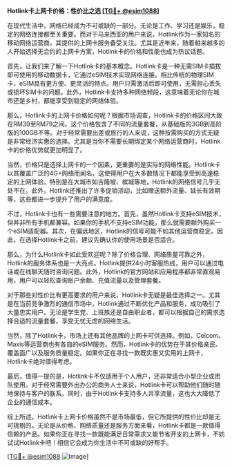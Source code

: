 **Hotlink卡上网卡价格：性价比之选 [[TG💪+ @esim1088](https://t.me/s/esim1088)]**

在现代生活中，网络已经成为不可或缺的一部分。无论是工作、学习还是娱乐，稳定的网络连接都至关重要。而对于马来西亚的用户来说，Hotlink作为一家知名的移动网络运营商，其提供的上网卡服务备受关注。尤其是近年来，随着越来越多的人开始选择无合约的上网卡方案，Hotlink卡的价格和性能也成为热议话题。

首先，让我们来了解一下Hotlink卡的基本概念。Hotlink卡是一种无需SIM卡插拔即可使用的移动数据卡，它通过eSIM技术实现网络连接。相比传统的物理SIM卡，eSIM具有更方便、更灵活的特点。用户只需激活后即可使用，无需担心丢失或损坏SIM卡的问题。此外，Hotlink卡支持多种网络频段，这意味着无论你在城市还是乡村，都能享受到稳定的网络体验。

那么，Hotlink卡的上网卡价格如何呢？根据市场调查，Hotlink卡的价格区间大致在RM39至RM79之间。这个价格包含了不同的流量套餐，从基础版的3GB到高阶版的100GB不等。对于经常需要出差或旅行的人来说，这种按需购买的方式无疑是非常经济实惠的选择。尤其是当你不需要长期绑定某个网络运营商时，Hotlink卡的价格优势就更加明显了。

当然，价格只是选择上网卡的一个因素，更重要的是实际的网络性能。Hotlink卡以其覆盖广泛的4G+网络而闻名，这使得用户在大多数情况下都能享受到高速稳定的上网体验。特别是在大城市如吉隆坡、槟城等地，Hotlink的网络信号几乎无处不在。此外，Hotlink还推出了许多促销活动，比如赠送额外流量、延长有效期等，这些都进一步提升了用户的满意度。

不过，Hotlink卡也有一些需要注意的地方。首先，虽然Hotlink卡支持eSIM技术，但并非所有手机都兼容。如果你的手机不支持eSIM功能，那么就需要额外购买一个eSIM适配器。其次，在偏远地区，Hotlink的信号可能不如其他运营商稳定。因此，在选择Hotlink卡之前，建议先确认你的使用场景是否适合。

那么，为什么Hotlink卡如此受欢迎呢？除了价格合理、网络质量可靠之外，Hotlink的服务体系也是一大亮点。Hotlink提供24小时客服热线，用户可以通过电话或在线聊天随时咨询问题。此外，Hotlink的官方网站和应用程序都非常直观易用，用户可以轻松查询账户余额、充值流量以及管理套餐。

对于那些对性价比有更高要求的用户来说，Hotlink卡无疑是最佳选择之一。尤其是在当前竞争激烈的通信市场中，Hotlink通过不断优化产品和服务，成功吸引了大量忠实用户。无论是学生党、上班族还是自由职业者，都可以根据自己的需求选择合适的流量套餐，享受无忧无虑的网络生活。

当然，除了Hotlink卡，市场上还有其他品牌的上网卡可供选择。例如，Celcom、Maxis等运营商也有各自的eSIM服务。然而，Hotlink卡的优势在于其价格亲民、覆盖面广以及服务质量稳定。如果你正在寻找一款既实惠又实用的上网卡，Hotlink卡绝对值得考虑。

最后，值得一提的是，Hotlink卡不仅适用于个人用户，还非常适合小型企业或团队使用。对于经常需要外出办公的商务人士来说，Hotlink卡可以帮助他们随时随地保持与客户的联系。同时，由于Hotlink卡支持多人共享流量，这也大大降低了企业的通信成本。

综上所述，Hotlink卡上网卡价格虽然不是市场最低，但它所提供的性价比却是无可挑剔的。无论是从价格、网络质量还是服务方面来看，Hotlink卡都是一款值得信赖的产品。如果你正在寻找一款既能满足日常需求又能节省开支的上网卡，不妨试试Hotlink卡吧！相信它会成为你生活中不可或缺的好帮手。

[[TG💪+ @esim1088](https://t.me/s/esim1088) ![Image](https://i.postimg.cc/4NQfJmqS/Snipaste-2025-05-13-00-14-12.png)]